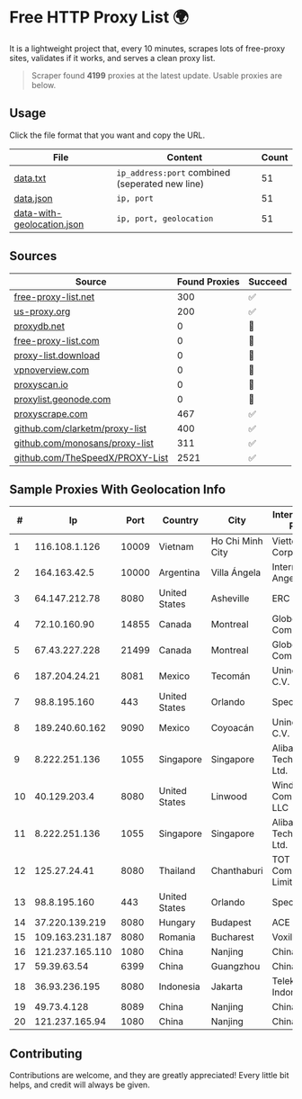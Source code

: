 
# Free HTTP Proxy List 🌍

It is a lightweight project that, every 10 minutes, scrapes lots of free-proxy sites, validates if it works, and serves a clean proxy list.


> Scraper found **4199** proxies at the latest update. Usable proxies are below.

## Usage

Click the file format that you want and copy the URL.


|File|Content|Count|
|----|-------|-----|
|[data.txt](https://raw.githubusercontent.com/themiralay/Proxy-List-World/master/data.txt)|`ip_address:port` combined (seperated new line)|51|
|[data.json](https://raw.githubusercontent.com/themiralay/Proxy-List-World/master/data.json)|`ip, port`|51|
|[data-with-geolocation.json](https://raw.githubusercontent.com/themiralay/Proxy-List-World/master/data-with-geolocation.json)|`ip, port, geolocation`|51|

## Sources

|Source|Found Proxies|Succeed|
|------|-------------|-------|
|[free-proxy-list.net](https://free-proxy-list.net)|300|✅|
|[us-proxy.org](https://www.us-proxy.org)|200|✅|
|[proxydb.net](http://proxydb.net)|0|🚫|
|[free-proxy-list.com](https://free-proxy-list.com/?page=&port=&type%5B%5D=http&type%5B%5D=https&up_time=0&search=Search)|0|🚫|
|[proxy-list.download](https://www.proxy-list.download/HTTP)|0|🚫|
|[vpnoverview.com](https://vpnoverview.com/privacy/anonymous-browsing/free-proxy-servers)|0|🚫|
|[proxyscan.io](https://www.proxyscan.io)|0|🚫|
|[proxylist.geonode.com](https://proxylist.geonode.com/api/proxy-list?limit=300&page=1&sort_by=lastChecked&sort_type=desc&protocols=http,https)|0|🚫|
|[proxyscrape.com](https://api.proxyscrape.com/v2/?request=displayproxies&protocol=http&timeout=10000&country=all&ssl=all&anonymity=all)|467|✅|
|[github.com/clarketm/proxy-list](https://raw.githubusercontent.com/clarketm/proxy-list/master/proxy-list-raw.txt)|400|✅|
|[github.com/monosans/proxy-list](https://raw.githubusercontent.com/monosans/proxy-list/main/proxies/http.txt)|311|✅|
|[github.com/TheSpeedX/PROXY-List](https://raw.githubusercontent.com/TheSpeedX/PROXY-List/master/http.txt)|2521|✅|


## Sample Proxies With Geolocation Info

|#|Ip|Port|Country|City|Internet Service Provider|
|-|--|----|-------|----|-------------------------|
|1|116.108.1.126|10009|Vietnam|Ho Chi Minh City|Viettel Corporation|
|2|164.163.42.5|10000|Argentina|Villa Ángela|Interret Villa Angela SRL|
|3|64.147.212.78|8080|United States|Asheville|ERC Broadband|
|4|72.10.160.90|14855|Canada|Montreal|GloboTech Communications|
|5|67.43.227.228|21499|Canada|Montreal|GloboTech Communications|
|6|187.204.24.21|8081|Mexico|Tecomán|Uninet S.A. de C.V.|
|7|98.8.195.160|443|United States|Orlando|Spectrum|
|8|189.240.60.162|9090|Mexico|Coyoacán|Uninet S.A. de C.V.|
|9|8.222.251.136|1055|Singapore|Singapore|Alibaba (US) Technology Co., Ltd.|
|10|40.129.203.4|8080|United States|Linwood|Windstream Communications LLC|
|11|8.222.251.136|1055|Singapore|Singapore|Alibaba (US) Technology Co., Ltd.|
|12|125.27.24.41|8080|Thailand|Chanthaburi|TOT Public Company Limited|
|13|98.8.195.160|443|United States|Orlando|Spectrum|
|14|37.220.139.219|8080|Hungary|Budapest|ACE Telecom Kft|
|15|109.163.231.187|8080|Romania|Bucharest|Voxility SRL|
|16|121.237.165.110|1080|China|Nanjing|Chinanet|
|17|59.39.63.54|6399|China|Guangzhou|Chinanet|
|18|36.93.236.195|8080|Indonesia|Jakarta|Telekomunikasi Indonesia|
|19|49.73.4.128|8089|China|Nanjing|China Telecom|
|20|121.237.165.94|1080|China|Nanjing|Chinanet|



## Contributing

Contributions are welcome, and they are greatly appreciated! Every
little bit helps, and credit will always be given.

